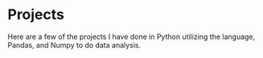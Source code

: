 # Projects
Here are a few of the projects I have done in Python utilizing the language, Pandas, and Numpy to do data analysis.  
